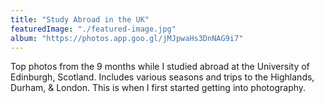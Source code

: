 ```yaml
---
title: "Study Abroad in the UK"
featuredImage: "./featured-image.jpg"
album: "https://photos.app.goo.gl/jMJpwaHs3DnNAG9i7"
---
```

Top photos from the 9 months while I studied abroad at the University of Edinburgh, Scotland. Includes various seasons and trips to the Highlands, Durham, & London. This is when I first started getting into photography.

